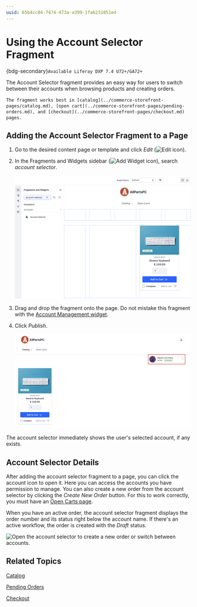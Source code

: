 ```yaml
---
uuid: 65b4cc84-7474-473a-a399-1fa6231051ed
---
```

# Using the Account Selector Fragment

{bdg-secondary}`Available Liferay DXP 7.4 U72+/GA72+`

The Account Selector fragment provides an easy way for users to switch between their accounts when browsing products and creating orders.

```{tip}
The fragment works best in [catalog](../commerce-storefront-pages/catalog.md), [open cart](../commerce-storefront-pages/pending-orders.md), and [checkout](../commerce-storefront-pages/checkout.md) pages.
```

## Adding the Account Selector Fragment to a Page

1. Go to the desired content page or template and click _Edit_ (![Edit icon](../../images/icon-edit-pencil.png)).

1. In the Fragments and Widgets sidebar (![Add Widget icon](../../images/icon-add-widget.png)), search _account selector_.

   ![Search for the Account Selector fragment in the Fragments and Widgets sidebar.](./using-the-account-selector-fragment/images/01.png)

1. Drag and drop the fragment onto the page. Do not mistake this fragment with the [Account Management widget](https://learn.liferay.com/dxp/latest/en/users-and-permissions/accounts/account-management-widget.html).

1. Click _Publish_. 

   ![Click the account icon to open the account selector.](./using-the-account-selector-fragment/images/02.png)

The account selector immediately shows the user's selected account, if any exists.

## Account Selector Details

After adding the account selector fragment to a page, you can click the account icon to open it. Here you can access the accounts you have permission to manage. You can also create a new order from the account selector by clicking the _Create New Order_ button. For this to work correctly, you must have an [Open Carts page](../commerce-storefront-pages/pending-orders.md).

When you have an active order, the account selector fragment displays the order number and its status right below the account name. If there's an active workflow, the order is created with the _Draft_ status.

![Open the account selector to create a new order or switch between accounts.](./using-the-account-selector-fragment/images/03.gif)

## Related Topics

[Catalog](../commerce-storefront-pages/catalog.md)

[Pending Orders](../commerce-storefront-pages/pending-orders.md)

[Checkout](../commerce-storefront-pages/checkout.md)
